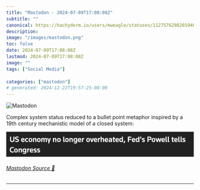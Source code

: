```yaml
---
title: "Mastodon - 2024-07-09T17:08:08Z"
subtitle: ""
canonical: https://hachyderm.io/users/mweagle/statuses/112757629820194870
description:
image: "/images/mastodon.png"
toc: false
date: 2024-07-09T17:08:08Z
lastmod: 2024-07-09T17:08:08Z
image: ""
tags: ["Social Media"]

categories: ["mastodon"]
# generated: 2024-12-22T19:57:25-08:00
---
```

![Mastodon](/images/mastodon.png)

<p>Complex system status reduced to a bullet point metaphor inspired by a 19th century mechanistic model of a closed system:</p>

![](44f971f264d61443.png)

###### [Mastodon Source 🐘](https://hachyderm.io/@mweagle/112757629820194870)

___
